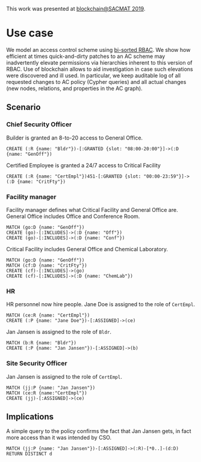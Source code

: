 This work was presented at [blockchain@SACMAT 2019](https://blockchain-conf.github.io/).

# Use case

We model an access control scheme using [bi-sorted RBAC](https://dl.acm.org/citation.cfm?id=2613101).
We show how efficient at times quick-and-dirty patches to an AC scheme may inadvertently elevate permissions via hierarchies inherent to this version of RBAC.
Use of blockchain allows to aid investigation in case such elevations were discovered and ill used. In particular, we keep auditable log of all requested changes to AC policy (Cypher queries) and all actual changes (new nodes, relations, and properties in the AC graph).

## Scenario

### Chief Security Officer

Builder is granted an 8-to-20 access to General Office.

```
CREATE (:R {name: "Bldr"})-[:GRANTED {slot: "08:00-20:00"}]->(:D {name: "GenOff"})
```

Certified Employee is granted a 24/7 access to Critical Facility

```
CREATE (:R {name: "CertEmpl"})451-[:GRANTED {slot: "00:00-23:59"}]->(:D {name: "CritFty"})
```

### Facility manager

Facility manager defines what Critical Facility and General Office are. General Office includes Office and Conference Room.

```
MATCH (go:D {name: "GenOff"})
CREATE (go)-[:INCLUDES]->(:D {name: "Off"})
CREATE (go)-[:INCLUDES]->(:D {name: "Conf"})
```

Critical Facility includes General Office and Chemical Laboratory.

```
MATCH (go:D {name: "GenOff"})
MATCH (cf:D {name: "CritFty"})
CREATE (cf)-[:INCLUDES]->(go)
CREATE (cf)-[:INCLUDES]->(:D {name: "ChemLab"})
```

### HR

HR personnel now hire people.
Jane Doe is assigned to the role of `CertEmpl`.

```
MATCH (ce:R {name: "CertEmpl"})
CREATE (:P {name: "Jane Doe"})-[:ASSIGNED]->(ce)
```

Jan Jansen is assigned to the role of `Bldr`.

```
MATCH (b:R {name: "Bldr"})
CREATE (:P {name: "Jan Jansen"})-[:ASSIGNED]->(b)
```

### Site Security Officer

Jan Jansen is assigned to the role of `CertEmpl`.

```
MATCH (jj:P {name: "Jan Jansen"})
MATCH (ce:R {name:"CertEmpl"})
CREATE (jj)-[:ASSIGNED]->(ce)
```

## Implications

A simple query to the policy confirms the fact that Jan Jansen gets, in fact more access than it was intended by CSO.

```
MATCH (jj:P {name: "Jan Jansen"})-[:ASSIGNED]->(:R)-[*0..]-(d:D) RETURN DISTINCT d
```
